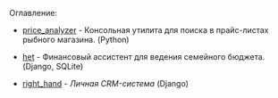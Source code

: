 Оглавлениe:

- [price_analyzer]([https://github.com/akchau/het](https://github.com/akchau/price_analyzer)) - Консольная утилита для поиска в прайс-листах рыбного магазина. (Python)

- [het](https://github.com/akchau/het) - Финансовый ассистент для ведения семейного бюджета. (Django, SQLite)

- [right_hand](https://github.com/akchau/right_hand/blob/main/README.md) - *Личная СRM-система* (Django)

